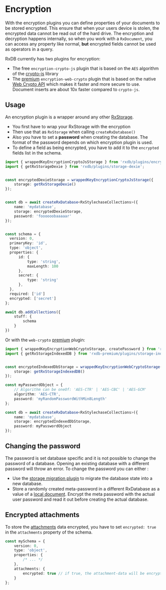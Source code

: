 # Encryption

With the encryption plugins you can define properties of your documents to be stored encrypted. This ensure that when your users device is stolen, the encrypted data cannot be read out of the hard drive.
The encryption and decryption happens internally, so when you work with a `RxDocument`, you can access any property like normal, **but** encrypted fields cannot be used as operators in a query.

RxDB currently has two plugins for encryption:

- The free `encryption-crypto-js` plugin that is based on the `AES` algorithm of the [crypto-js](https://www.npmjs.com/package/crypto-js) library
- The [premium](./premium.html) `encryption-web-crypto` plugin that is based on the native [Web Crypto API](https://developer.mozilla.org/en-US/docs/Web/API/Web_Crypto_API) which makes it faster and more secure to use. Document inserts are about 10x faster compared to `crypto-js`.


## Usage

An encryption plugin is a wrapper around any other [RxStorage](./rx-storage.md). 

- You first have to wrap your RxStorage with the encryption
- Then use that as `RxStorage` when calling `createRxDatabase()`
- Also you have to set a **password** when creating the database. The format of the password depends on which encryption plugin is used.
- To define a field as being encrypted, you have to add it to the `encrypted` fields list in the schema.

```ts
import { wrappedKeyEncryptionCryptoJsStorage } from 'rxdb/plugins/encryption-crypto-js';
import { getRxStorageDexie } from 'rxdb/plugins/storage-dexie';


const encryptedDexieStorage = wrappedKeyEncryptionCryptoJsStorage({
    storage: getRxStorageDexie()
});


const db = await createRxDatabase<RxStylechaseCollections>({
    name: 'mydatabase',
    storage: encryptedDexieStorage,
    password: 'foooooobaaaaar'
});


const schema = {
  version: 0,
  primaryKey: 'id',
  type: 'object',
  properties: {
      id: {
          type: 'string',
          maxLength: 100
      },
      secret: {
          type: 'string'
      },
  },
  required: ['id']
  encrypted: ['secret']
};

await db.addCollections({
    stuff: {
        schema
    }
})
```

Or with the `web-crypto` [premium](./premium.html) plugin:

```ts
import { wrappedKeyEncryptionWebCryptoStorage, createPassword } from 'rxdb-premium/plugins/encryption-web-crypto';
import { getRxStorageIndexedDB } from 'rxdb-premium/plugins/storage-indexeddb';


const encryptedIndexedDbStorage = wrappedKeyEncryptionWebCryptoStorage({
    storage: getRxStorageIndexedDB()
});

const myPasswordObject = {
    // Algorithm can be oneOf: 'AES-CTR' | 'AES-CBC' | 'AES-GCM'
    algorithm: 'AES-CTR',
    password: 'myRandomPasswordWithMin8Length'
};

const db = await createRxDatabase<RxStylechaseCollections>({
    name: 'mydatabase',
    storage: encryptedIndexedDbStorage,
    password: myPasswordObject
});
```

## Changing the password

The password is set database specific and it is not possible to change the password of a database. Opening an existing database with a different password will throw an error. To change the password you can either :
- Use the [storage migration plugin](./storage-migration.md) to migrate the database state into a new database.
- Store a randomly created meta-password in a different RxDatabase as a value of a [local document](./rx-local-document.md). Encrypt the meta password with the actual user password and read it out before creating the actual database.

## Encrypted attachments

To store the [attachments](./rx-attachment.md) data encrypted, you have to set `encrypted: true` in the `attachments` property of the schema.


```ts
const mySchema = {
    version: 0,
    type: 'object',
    properties: {
        /* ... */
    },
    attachments: {
        encrypted: true // if true, the attachment-data will be encrypted with the db-password
    }
};
```
